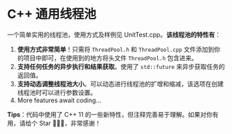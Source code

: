 # C++ 通用线程池

一个简单实用的线程池，使用方式及样例见 UnitTest.cpp。**该线程池的特性有**：

1. **使用方式非常简单**！只需将 `ThreadPool.h` 和 `ThreadPool.cpp` 文件添加到你的项目中即可，在使用到的地方将头文件 `ThreadPool.h` 包含进来。
2. **支持任何任务的异步执行和结果获取**。使用了 `std::future` 来异步获取任务的返回值。
3. **支持动态调整线程池大小**。可以动态进行线程池的扩增和缩减，该选项在创建线程池时可以进行参数设置。
4. More features await coding...

**Tips**：代码中使用了 C++ 11 的一些新特性，但注释完善易于理解。如果对你有用，请给个 Star 🤞🤞🤞，非常感谢！
